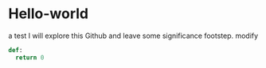# Hello-world
a test
I will explore this Github and leave some significance footstep.
modify
``` python
def:
  return 0
